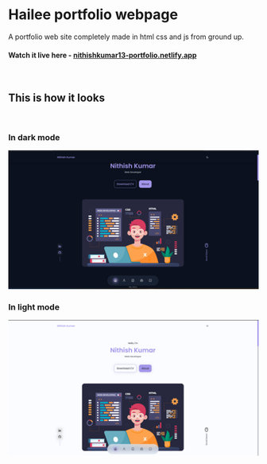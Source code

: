 # Hailee portfolio webpage

A portfolio web site completely made in html css and js from ground up.

#### Watch it live here - [nithishkumar13-portfolio.netlify.app](https://nithishkumar13-portfolio.netlify.app/)

<br>

## This is how it looks

<br>

### In dark mode

![In dark mode](./preview/nithish_dark.png)

### In light mode

![In light mode](./preview/nithish_light.png)
